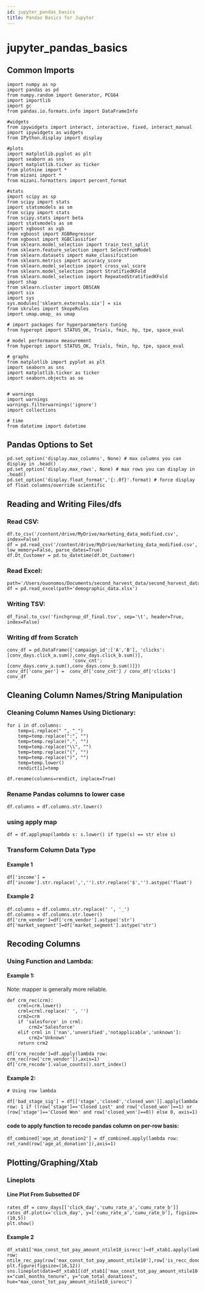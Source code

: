 ```yaml
---
id: jupyter_pandas_basics
title: Pandas Basics for Jupyter
---
```


# jupyter_pandas_basics

## Common Imports

```
import numpy as np
import pandas as pd
from numpy.random import Generator, PCG64
import importlib 
import gc
from pandas.io.formats.info import DataFrameInfo

#widgets
from ipywidgets import interact, interactive, fixed, interact_manual
import ipywidgets as widgets
from IPython.display import display

#plots
import matplotlib.pyplot as plt
import seaborn as sns
import matplotlib.ticker as ticker
from plotnine import *
from mizani import *
from mizani.formatters import percent_format

#stats
import scipy as sp
from scipy import stats
import statsmodels as sm
from scipy import stats
from scipy.stats import beta
import statsmodels as sm
import xgboost as xgb
from xgboost import XGBRegressor
from xgboost import XGBClassifier
from sklearn.model_selection import train_test_split
from sklearn.feature_selection import SelectFromModel
from sklearn.datasets import make_classification
from sklearn.metrics import accuracy_score
from sklearn.model_selection import cross_val_score
from sklearn.model_selection import StratifiedKFold
from sklearn.model_selection import RepeatedStratifiedKFold
import shap
from sklearn.cluster import DBSCAN
import six
import sys
sys.modules['sklearn.externals.six'] = six
from skrules import SkopeRules
import umap.umap_ as umap

# import packages for hyperparameters tuning
from hyperopt import STATUS_OK, Trials, fmin, hp, tpe, space_eval

# model performance measurement
from hyperopt import STATUS_OK, Trials, fmin, hp, tpe, space_eval

# graphs
from matplotlib import pyplot as plt
import seaborn as sns
import matplotlib.ticker as ticker
import seaborn.objects as so


# warnings
import warnings
warnings.filterwarnings('ignore')
import collections

# time
from datetime import datetime
```

## Pandas Options to Set
```
pd.set_option('display.max_columns', None) # max columns you can display in .head()
pd.set_option('display.max_rows', None) # max rows you can display in .head()
pd.set_option('display.float_format','{:.0f}'.format) # force display of float columns/override scientific
```

## Reading and Writing Files/dfs

### Read CSV:
```
df.to_csv('/content/drive/MyDrive/marketing_data_modified.csv', index=False)
df = pd.read_csv('/content/drive/MyDrive/marketing_data_modified.csv', low_memory=False, parse_dates=True)
df.Dt_Customer = pd.to_datetime(df.Dt_Customer)
```

### Read Excel:
```
path='/Users/ouonomos/Documents/second_harvest_data/second_harvest_data_science/'
df = pd.read_excel(path+'demographic_data.xlsx')
```

### Writing TSV:
```
df_final.to_csv('finchgroup_df_final.tsv', sep='\t', header=True, index=False)
```

### Writing df from Scratch
```
conv_df = pd.DataFrame({'campaign_id':['A','B'], 'clicks':[conv_days.click_a.sum(),conv_days.click_b.sum()],
                        'conv_cnt':[conv_days.conv_a.sum(),conv_days.conv_b.sum()]})
conv_df['conv_per'] =  conv_df['conv_cnt'] / conv_df['clicks']
conv_df
```

## Cleaning Column Names/String Manipulation

### Cleaning Column Names Using Dictionary:
```
for i in df.columns:
    temp=i.replace(" ", "_")
    temp=temp.replace(":", "")
    temp=temp.replace(".", "")
    temp=temp.replace("\\", "")
    temp=temp.replace("(", "")
    temp=temp.replace(")", "")                  
    temp=temp.lower()
    rendict[i]=temp    

df.rename(columns=rendict, inplace=True)
```

### Rename Pandas columns to lower case
```df.columns = df.columns.str.lower()```

### using apply map

```df = df.applymap(lambda s: s.lower() if type(s) == str else s)```

### Transform Column Data Type

#### Example 1
```df['income'] = df['income'].str.replace(',','').str.replace('$','').astype('float')```

#### Example 2
```
df.columns = df.columns.str.replace(' ', '_')
df.columns = df.columns.str.lower()
df['crm_vendor']=df['crm_vendor'].astype('str')
df['market_segment']=df['market_segment'].astype('str')
```

## Recoding Columns

### Using Function and Lambda:

#### Example 1:

Note: mapper is generally more reliable.
```
def crm_rec(crm):
    crml=crm.lower()
    crml=crml.replace(' ', '')
    crm2=crm
    if 'salesforce' in crml:
        crm2='Salesforce'
    elif crml in ['nan','unverified','notapplicable','unknown']:
        crm2='Unknown'
    return crm2

df['crm_recode']=df.apply(lambda row: crm_rec(row['crm_vendor']),axis=1)
df['crm_recode'].value_counts().sort_index()
```

#### Example 2:
```
# Using row lambda

df['bad_stage_sig'] = df[['stage','closed','closed_won']].apply(lambda row: 1 if ((row['stage']=='Closed Lost' and row['closed_won']==1) or (row['stage']=='Closed Won' and row['closed_won']==0)) else 0, axis=1)
```

#### code to apply function to recode pandas column on per-row basis:

```
df_combined['age_at_donation2'] = df_combined.apply(lambda row: ret_rand(row['age_at_donation']),axis=1)
```

## Plotting/Graphing/Xtab


### Lineplots

#### Line Plot From Subsetted DF

```
rates_df = conv_days[['click_day','cumu_rate_a','cumu_rate_b']]
rates_df.plot(x='click_day', y=['cumu_rate_a','cumu_rate_b'], figsize=(10,5))
plt.show()
```

#### Example 2

```
df_xtab1['max_const_tot_pay_amount_ntile10_isrecc']=df_xtab1.apply(lambda row: ntile_rec_pay(row['max_const_tot_pay_amount_ntile10'],row['is_recc_donor']),axis=1)
plt.figure(figsize=(16,12))
sns.lineplot(data=df_xtab1[(df_xtab1['max_const_tot_pay_amount_ntile10']>2)], x="cuml_months_tenure", y="cum_total_donations", hue="max_const_tot_pay_amount_ntile10_isrecc")
```





